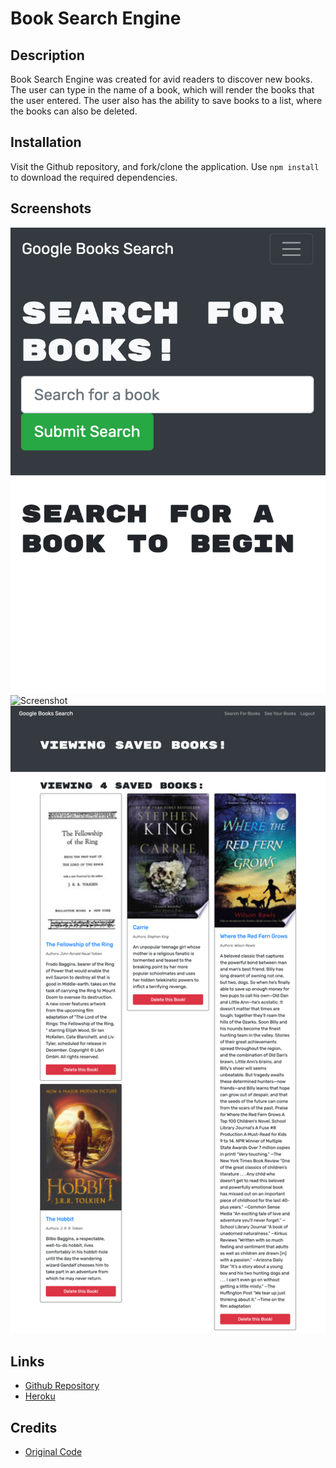 # Book Search Engine

## Description
Book Search Engine was created for avid readers to discover new books. The user can type in the name of a book, which will render the books that the user entered. The user also has the ability to save books to a list, where the books can also be deleted.

## Installation
Visit the Github repository, and fork/clone the application. Use
`npm install` to download the required dependencies.

## Screenshots
![Screenshot](./client/src/images/1.png)
![Screenshot](./client/src/images/2.png)
![Screenshot](./client/src/images/3.png)

## Links
- [Github Repository](https://github.com/hlnicks/book-search-engine)
- [Heroku](https://book-search-engine1234.herokuapp.com/)

## Credits
- [Original Code](https://github.com/coding-boot-camp/solid-broccoli)